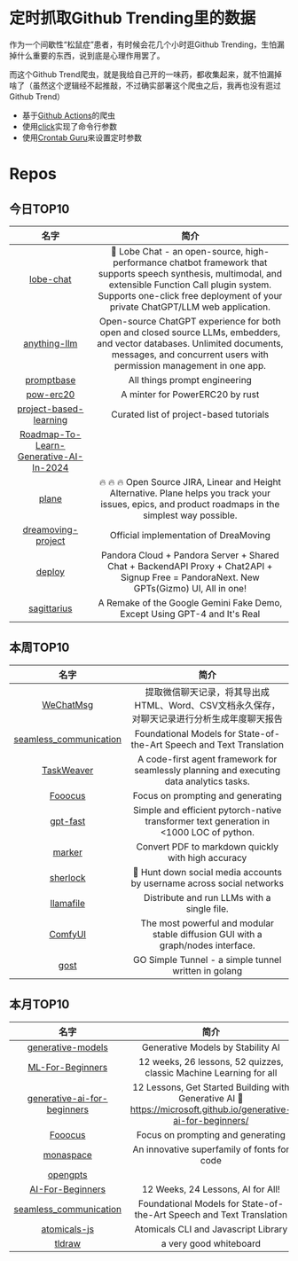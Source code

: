 # 定时抓取Github Trending里的数据

作为一个间歇性“松鼠症”患者，有时候会花几个小时逛Github Trending，生怕漏掉什么重要的东西，说到底是心理作用罢了。

而这个Github Trend爬虫，就是我给自己开的一味药，都收集起来，就不怕漏掉啥了（虽然这个逻辑经不起推敲，不过确实部署这个爬虫之后，我再也没有逛过Github Trend）

* 基于[Github Actions](https://docs.github.com/en/actions)的爬虫
* 使用[click](https://github.com/pallets/click)实现了命令行参数
* 使用[Crontab Guru](https://crontab.guru/)来设置定时参数

# Repos
## 今日TOP10 
<!-- START OF DAILY_TOP10_REPOS -->
| 名字 | 简介 |
| :----: | :----: |
| [lobe-chat](https://github.com/lobehub/lobe-chat) | 🤖 Lobe Chat - an open-source, high-performance chatbot framework that supports speech synthesis, multimodal, and extensible Function Call plugin system. Supports one-click free deployment of your private ChatGPT/LLM web application. |
| [anything-llm](https://github.com/Mintplex-Labs/anything-llm) | Open-source ChatGPT experience for both open and closed source LLMs, embedders, and vector databases. Unlimited documents, messages, and concurrent users with permission management in one app. |
| [promptbase](https://github.com/microsoft/promptbase) | All things prompt engineering |
| [pow-erc20](https://github.com/nishuzumi/pow-erc20) | A minter for PowerERC20 by rust |
| [project-based-learning](https://github.com/practical-tutorials/project-based-learning) | Curated list of project-based tutorials |
| [Roadmap-To-Learn-Generative-AI-In-2024](https://github.com/krishnaik06/Roadmap-To-Learn-Generative-AI-In-2024) |  |
| [plane](https://github.com/makeplane/plane) | 🔥 🔥 🔥 Open Source JIRA, Linear and Height Alternative. Plane helps you track your issues, epics, and product roadmaps in the simplest way possible. |
| [dreamoving-project](https://github.com/dreamoving/dreamoving-project) | Official implementation of DreaMoving |
| [deploy](https://github.com/pandora-next/deploy) | Pandora Cloud + Pandora Server + Shared Chat + BackendAPI Proxy + Chat2API + Signup Free = PandoraNext. New GPTs(Gizmo) UI, All in one! |
| [sagittarius](https://github.com/gregsadetsky/sagittarius) | A Remake of the Google Gemini Fake Demo, Except Using GPT-4 and It's Real |
<!-- END OF DAILY_TOP10_REPOS -->

## 本周TOP10
<!-- START OF WEEKLY_TOP10_REPOS -->
| 名字 | 简介 |
| :----: | :----: |
| [WeChatMsg](https://github.com/LC044/WeChatMsg) | 提取微信聊天记录，将其导出成HTML、Word、CSV文档永久保存，对聊天记录进行分析生成年度聊天报告 |
| [seamless_communication](https://github.com/facebookresearch/seamless_communication) | Foundational Models for State-of-the-Art Speech and Text Translation |
| [TaskWeaver](https://github.com/microsoft/TaskWeaver) | A code-first agent framework for seamlessly planning and executing data analytics tasks. |
| [Fooocus](https://github.com/lllyasviel/Fooocus) | Focus on prompting and generating |
| [gpt-fast](https://github.com/pytorch-labs/gpt-fast) | Simple and efficient pytorch-native transformer text generation in <1000 LOC of python. |
| [marker](https://github.com/VikParuchuri/marker) | Convert PDF to markdown quickly with high accuracy |
| [sherlock](https://github.com/sherlock-project/sherlock) | 🔎 Hunt down social media accounts by username across social networks |
| [llamafile](https://github.com/Mozilla-Ocho/llamafile) | Distribute and run LLMs with a single file. |
| [ComfyUI](https://github.com/comfyanonymous/ComfyUI) | The most powerful and modular stable diffusion GUI with a graph/nodes interface. |
| [gost](https://github.com/go-gost/gost) | GO Simple Tunnel - a simple tunnel written in golang |
<!-- END OF WEEKLY_TOP10_REPOS -->

## 本月TOP10
<!-- START OF MONTHLY_TOP10_REPOS -->
| 名字 | 简介 |
| :----: | :----: |
| [generative-models](https://github.com/Stability-AI/generative-models) | Generative Models by Stability AI |
| [ML-For-Beginners](https://github.com/microsoft/ML-For-Beginners) | 12 weeks, 26 lessons, 52 quizzes, classic Machine Learning for all |
| [generative-ai-for-beginners](https://github.com/microsoft/generative-ai-for-beginners) | 12 Lessons, Get Started Building with Generative AI 🔗 https://microsoft.github.io/generative-ai-for-beginners/ |
| [Fooocus](https://github.com/lllyasviel/Fooocus) | Focus on prompting and generating |
| [monaspace](https://github.com/githubnext/monaspace) | An innovative superfamily of fonts for code |
| [opengpts](https://github.com/langchain-ai/opengpts) |  |
| [AI-For-Beginners](https://github.com/microsoft/AI-For-Beginners) | 12 Weeks, 24 Lessons, AI for All! |
| [seamless_communication](https://github.com/facebookresearch/seamless_communication) | Foundational Models for State-of-the-Art Speech and Text Translation |
| [atomicals-js](https://github.com/atomicals/atomicals-js) | Atomicals CLI and Javascript Library |
| [tldraw](https://github.com/tldraw/tldraw) | a very good whiteboard |
<!-- END OF MONTHLY_TOP10_REPOS -->
